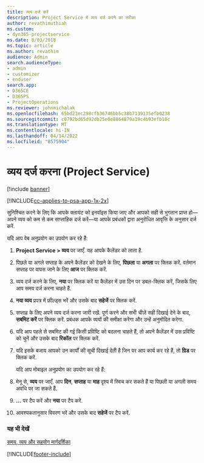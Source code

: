 ```yaml
---
title: व्यय दर्ज करें
description: Project Service में व्यय दर्ज करने का तरीका
author: revathimuthiah
ms.custom:
- dyn365-projectservice
ms.date: 8/03/2018
ms.topic: article
ms.author: revathim
audience: Admin
search.audienceType:
- admin
- customizer
- enduser
search.app:
- D365CE
- D365PS
- ProjectOperations
ms.reviewer: johnmichalak
ms.openlocfilehash: 65bd23ec298cfb36746bb5c38b7139135efb0238
ms.sourcegitcommit: c0792bd65d92db25e0e8864879a19c4b93efb10c
ms.translationtype: MT
ms.contentlocale: hi-IN
ms.lasthandoff: 04/14/2022
ms.locfileid: "8575904"
---
```

# <a name="enter-expenses-project-service"></a>व्यय दर्ज करना (Project Service)

[!include [banner](../includes/psa-now-project-operations.md)]

[!INCLUDE[cc-applies-to-psa-app-1x-2x](../includes/cc-applies-to-psa-app-1x-2x.md)]

सुनिश्चित करने के लिए कि आपके क्लायंट को इनवॉइस किया जाए और आपको सही से भुगतान प्राप्त हो—अपने व्यय को कम से कम साप्ताहिक दर्ज करें—या आपके प्रबंधकों द्वारा अनुरोधित आवृत्ति के अनुसार दर्ज करें.  
  
 यदि आप वेब अनुप्रयोग का उपयोग कर रहे हैं:  
  
1. **Project Service > व्यय** पर जाएँ. यह आपके कैलेंडर को लाता है.  
  
2. पिछले या अगले सप्ताह के अपने कैलेंडर को देखने के लिए, **पिछला** या **अगला** पर क्लिक करें. वर्तमान सप्ताह पर वापस जाने के लिए **आज** पर क्लिक करें.  
  
3. व्यय दर्ज करने के लिए, **नया** पर क्लिक करें या कैलेंडर में उस दिन पर डबल-क्लिक करें, जिसके लिए आप समय दर्ज करना चाहते हैं.  
  
4. **नया व्यय** प्रपत्र में फ़ील्ड्स भरें और उसके बाद **सहेजें** पर क्लिक करें.  
  
5. सप्ताह के लिए अपने व्यय दर्ज करना जारी रखें. पूर्ण करने और सभी चीज़ें सही दिखाई देने के बाद, **सबमिट करें** पर क्लिक करें. प्रबंधक आपके व्ययों की समीक्षा करेगा और उन्हें अनुमोदित करेगा.  
  
6. यदि आप पहले से सबमिट की गई किसी प्रविष्टि को बदलना चाहते हैं, तो अपने कैलेंडर में उस प्रविष्टि को चुनें और उसके बाद **रिकॉल** पर क्लिक करें.  
  
7. यदि इसके बजाय आपको उन कार्यों की सूची दिखाई देती है जिन पर आप कार्य कर रहे हैं, तो **ग्रिड** पर क्लिक करें.  
  
   यदि आप मोबाइल अनुप्रयोग का उपयोग कर रहे हैं:  
  
8. मेनू से, **व्यय** पर जाएँ.     आप **दिन**, **सप्ताह** या **माह** दृश्य में स्विच कर सकते हैं या पिछली या अगली समय अवधि पर जा सकते हैं.  
  
9. **…** पर टैप करें और **नया** पर टैप करें.  
  
10. आवश्यकतानुसार विवरण भरें और उसके बाद **सहेजें** पर टैप करें.  
  
### <a name="see-also"></a>यह भी देखें  
 [समय, व्यय और सहयोग मार्गदर्शिका](../psa/time-expense-collaboration-guide.md)


[!INCLUDE[footer-include](../includes/footer-banner.md)]
